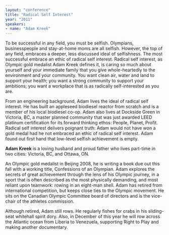 ```yaml
---
layout: "conference"
title: "Radical Self Interest"
year: "2011"
speakers:
- name: "Adam Kreek"
---
```



To be successful in any field, you must be selfish. Olympians, businesspeople
and stay-at-home moms are all selfish. However, the top of any field, embraces
a deeper, less discussed ideal of selfishness. The most successful embrace an
ethic of radical self interest. Radical self interest, as Olympic gold
medalist Adam Kreek defines it, is caring so much about yourself and your
immediate family that you give whole-heartedly to the environment and your
community. You want clean air, water and land to support your health; you want
a strong community to support your ambitions; you want a workplace that is as
radically self-interested as you are.

From an engineering background, Adam lives the ideal of radical self interest.
He has built an appleseed biodiesel reactor from scratch and is a member of
his local biodiesel co-op. Adam also lives at Dockside Green in Victoria, BC,
a master planned community that was just awarded LEED platinum certification
for its forward thinking ethos: People, Planet, Profit. Radical self interest
delivers poignant truth: Adam would not have won a gold medal had he not
embraced an ethic of radical self interest. Adam found out first hand that
low-level selfish achievement is empty.

**Adam Kreek** is a loving husband and proud father who lives part-time in two
cities: Victoria, BC, and Ottawa, ON.

An Olympic gold medalist in Beijing 2008, he is writing a book due out this
fall with a working title, Confessions of an Olympian. Adam explores the
secrets of great achievement through the lens of his Olympic journey, in a
sport that is often described as the most physically demanding, and most
reliant upon teamwork: rowing in an eight-man shell. Adam has retired from
international competition, but keeps close ties to the Olympic movement. He
sits on the Canadian Olympic Committee board of directors and is the vice-
chair of the athletes commission.

Although retired, Adam still rows. He regularly fishes for crabs in his
sliding-seat whitehall spirit dory. Also, in December of this year he will row
across the Atlantic ocean from Liberia to Venezuela, supporting Right to Play
and making another documentary.



[//]: # (Retrieved from https://web.archive.org/web/20210413201442/https://www.ideawave.ca/2011-conference/radical-self-interest)